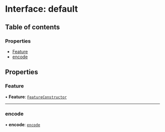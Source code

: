 # Interface: default

## Table of contents

### Properties

- [Feature](default.md#feature)
- [encode](default.md#encode)

## Properties

### Feature

• **Feature**: [`FeatureConstructor`](FeatureConstructor.md)

___

### encode

• **encode**: [`encode`](../README.md#encode)
